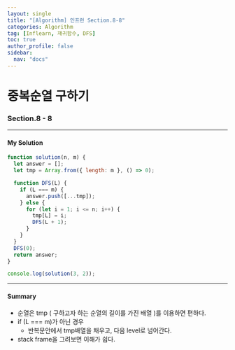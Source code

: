 ```yaml
---
layout: single
title: "[Algorithm] 인프런 Section.8-8"
categories: Algorithm
tag: [Inflearn, 재귀함수, DFS]
toc: true
author_profile: false
sidebar:
  nav: "docs"
---
```


# 중복순열 구하기

### Section.8 - 8

---

#### My Solution

```javascript
function solution(n, m) {
  let answer = [];
  let tmp = Array.from({ length: m }, () => 0);

  function DFS(L) {
    if (L === m) {
      answer.push([...tmp]);
    } else {
      for (let i = 1; i <= n; i++) {
        tmp[L] = i;
        DFS(L + 1);
      }
    }
  }
  DFS(0);
  return answer;
}

console.log(solution(3, 2));
```

---

#### Summary

- 순열은 tmp ( 구하고자 하는 순열의 길이를 가진 배열 )를 이용하면 편하다.
- if (L === m)가 아닌 경우
  - 반복문안에서 tmp배열을 채우고, 다음 level로 넘어간다.
- stack frame을 그려보면 이해가 쉽다.
